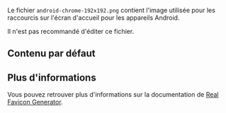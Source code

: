 Le fichier `android-chrome-192x192.png` contient l'image utilisée pour les raccourcis sur l'écran d'accueil pour les appareils Android.

<doc-alert type="warning">
Il n'est pas recommandé d'éditer ce fichier.
</doc-alert>

## Contenu par défaut

<doc-image src="android-chrome-192x192.png" alt="Le logo de l'Assurance Maladie"></doc-image>

## Plus d'informations

Vous pouvez retrouver plus d'informations sur la documentation de [Real Favicon Generator](https://realfavicongenerator.net/faq).
